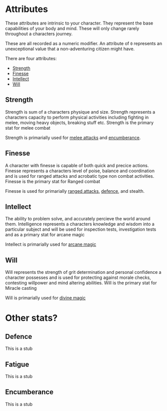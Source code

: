 
# Attributes
These attributes are intrinsic to your character. They represent the base capabilities of your body and mind. These will only change rarely throughout a characters journey.

These are all recorded as a numeric modifier. An attribute of `0` represents an unexceptional value that a non-adventuring citizen might have.

There are four attributes:
 - [Strength](#Strenth)
 - [Finesse](#Finesse)
 - [Intellect](#Intellect)
 - [Will](#Will)

## Strength
Strength is sum of a characters physique and size.
Strength represents a characters capacity to perform physical activities including fighting in melee, moving heavy objects, breaking stuff etc.  Strength is the primary stat for melee combat

Strength is primarially used for [melee attacks](rolls.md#Melee-attacks) and [encumberance](#Encumberance).

## Finesse
A character with finesse is capable of both quick and precice actions.
Finesse represents a characters level of poise, balance and coordination and is used for ranged attacks and acrobatic type non combat activities.  Finesse is the primary stat for Ranged combat

Finesse is used for primarially [ranged attacks](rolls.md#Ranged-attacks), [defence](#Defence), and stealth.

## Intellect
The ability to problem solve, and accurately percieve the world around them.
Intelligence represents a characters knowledge and wisdom into a particular subject and will be used for inspection tests, investigation tests and as a primary stat for arcane magic

Intellect is primarially used for [arcane magic](spells.md#Arcane-magic) 

## Will
Will represents the strength of grit determination and personal confidence a character possesses and is used for protecting against morale checks, contesting willpower and mind altering abilities.  Will is the primary stat for Miracle casting

Will is primarially used for [divine magic](spells.md#Divine-magic)

# Other stats?


## Defence
This is a stub

## Fatigue
This is a stub

## Encumberance
This is a stub

